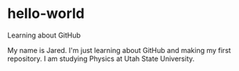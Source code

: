 # hello-world
Learning about GitHub

My name is Jared. I'm just learning about GitHub and making my first repository. 
I am studying Physics at Utah State University.
